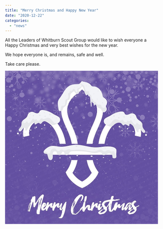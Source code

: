 ```yaml
---
title: "Merry Christmas and Happy New Year"
date: "2020-12-22"
categories: 
  - "news"
---
```


All the Leaders of Whitburn Scout Group would like to wish everyone a Happy Christmas and very best wishes for the new year.

We hope everyone is, and remains, safe and well.

Take care please.

![Merry Christmas & A Happy New Year | 7th Darlington Scout Group](images/IMG_0403.jpg)
